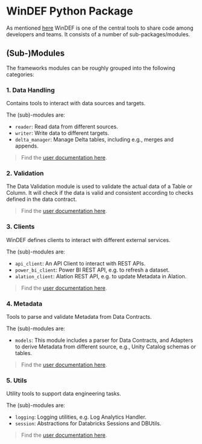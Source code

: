 # WinDEF Python Package

As mentioned [here](../Wind-Data-Engineering-Framework.md#overview) WinDEF is one
of the central tools to share code among developers and teams. It consists of a
number of sub-packages/modules.

## (Sub-)Modules

The frameworks modules can be roughly grouped into the following categories:

### 1. Data Handling

Contains tools to interact with data sources and targets.

The (sub)-modules are:

- `reader`: Read data from different sources.
- `writer`: Write data to different targets.
- `delta_manager`: Manage Delta tables, including e.g., merges and appends.

> Find the [user documentation here](./User-Guide/Data-Handling.md).

### 2. Validation

The Data Validation module is used to validate the actual data of a Table or
Column. It will check if the data is valid and consistent according to checks
defined in the data contract.

> Find the [user documentation here](./User-Guide/Data-Validation.md).

### 3. Clients

WinDEF defines clients to interact with different external services.

The (sub)-modules are:

- `api_client`: An API Client to interact with REST APIs.
- `power_bi_client`: Power BI REST API, e.g. to refresh a dataset.
- `alation_client`: Alation REST API, e.g. to update Metadata in Alation.

> Find the [user documentation here](./User-Guide/Clients.md).

### 4. Metadata

Tools to parse and validate Metadata from Data Contracts.

The (sub)-modules are:

- `models`: This module includes a parser for Data Contracts, and Adapters to
  derive Metadata from different source, e.g., Unity Catalog schemas or tables.

> Find the [user documentation here](./User-Guide/Model.md).

### 5. Utils

Utility tools to support data engineering tasks.

The (sub)-modules are:

- `logging`: Logging utilities, e.g. Log Analytics Handler.
- `session`: Abstractions for Databricks Sessions and DBUtils.

> Find the [user documentation here](./User-Guide/Utils.md).
